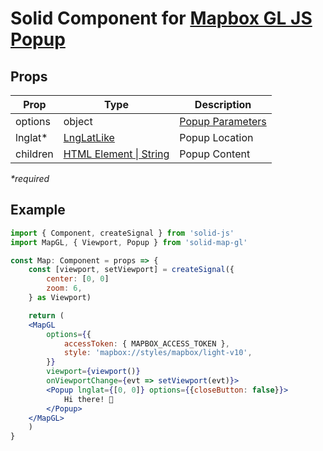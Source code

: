 # Solid Component for [Mapbox GL JS Popup](https://docs.mapbox.com/mapbox-gl-js/api/markers/#popup)

## Props

| Prop     | Type                                                                               | Description                                                                            |
| -------- | ---------------------------------------------------------------------------------- | -------------------------------------------------------------------------------------- |
| options  | object                                                                             | [Popup Parameters](https://docs.mapbox.com/mapbox-gl-js/api/markers/#popup-parameters) |
| lnglat\* | [LngLatLike](https://docs.mapbox.com/mapbox-gl-js/api/geography/#lnglatlike)       | Popup Location                                                                         |
| children | [HTML Element \| String](https://developer.mozilla.org/en-US/docs/Web/API/Element) | Popup Content                                                                          |

_\*required_

## Example

```jsx
import { Component, createSignal } from 'solid-js'
import MapGL, { Viewport, Popup } from 'solid-map-gl'

const Map: Component = props => {
    const [viewport, setViewport] = createSignal({
        center: [0, 0]
        zoom: 6,
    } as Viewport)

    return (
    <MapGL
        options={{
            accessToken: { MAPBOX_ACCESS_TOKEN },
            style: 'mapbox://styles/mapbox/light-v10',
        }}
        viewport={viewport()}
        onViewportChange={evt => setViewport(evt)}>
        <Popup lnglat={[0, 0]} options={{closeButton: false}}>
            Hi there! 👋
        </Popup>
    </MapGL>
    )
}
```
